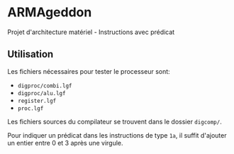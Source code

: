 # ARMAgeddon
Projet d'architecture matériel - Instructions avec prédicat

## Utilisation
Les fichiers nécessaires pour tester le processeur sont:
- `digproc/combi.lgf`
- `digproc/alu.lgf`
- `register.lgf`
- `proc.lgf`

Les fichiers sources du compilateur se trouvent dans le dossier `digcomp/`.

Pour indiquer un prédicat dans les instructions de type `1a`, il suffit d'ajouter un entier entre 0 et 3 après une virgule.